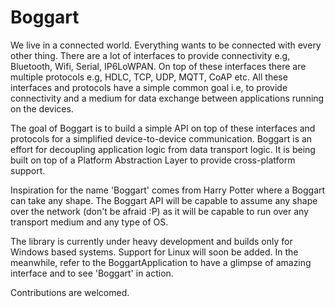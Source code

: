 # Boggart
We live in a connected world. Everything wants to be connected with every other thing. There are a lot of interfaces to provide connectivity e.g, Bluetooth, Wifi, Serial, IP6LoWPAN. On top of these interfaces there are multiple protocols e.g, HDLC, TCP, UDP, MQTT, CoAP etc. All these interfaces and protocols have a simple common goal i.e, to provide connectivity and a medium for data exchange between applications running on the devices.

The goal of Boggart is to build a simple API on top of these interfaces and protocols for a simplified device-to-device communication. Boggart is an effort for decoupling application logic from data transport logic. It is being built on top of a Platform Abstraction Layer to provide cross-platform support.

Inspiration for the name 'Boggart' comes from Harry Potter where a Boggart can take any shape. The Boggart API will be capable to assume any shape over the network (don't be afraid :P) as it will be capable to run over any transport medium and any type of OS.

The library is currently under heavy development and builds only for Windows based systems. Support for Linux will soon be added.
In the meanwhile, refer to the BoggartApplication to have a glimpse of amazing interface and to see 'Boggart' in action.

Contributions are welcomed.
